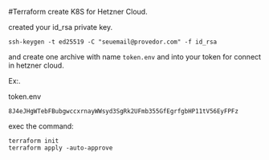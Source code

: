 #Terraform create K8S for Hetzner Cloud.

created your id_rsa private key. 
```
ssh-keygen -t ed25519 -C "seuemail@provedor.com" -f id_rsa
```
and create one archive with name `token.env` and into your token for connect in hetzner cloud.

Ex:.

token.env
```
8J4eJHgWTebFBubgwccxrnayWWsyd3SgRk2UFmb355GfEgrfgbHP11tV56EyFPFz
```

exec the command: 
```
terraform init
terraform apply -auto-approve
```

